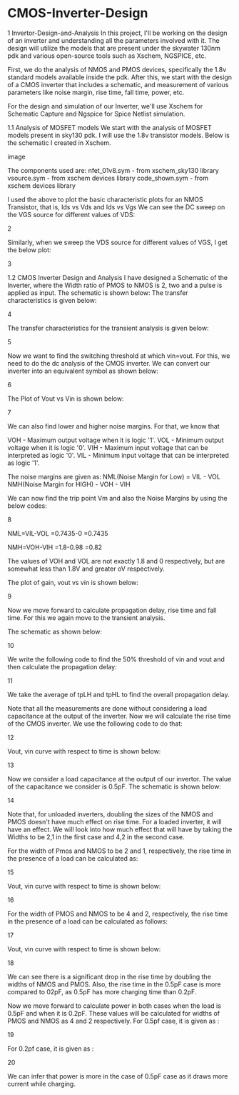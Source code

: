 # CMOS-Inverter-Design
1 Invertor-Design-and-Analysis
In this project, I'll be working on the design of an inverter and understanding all the parameters involved with it. The design will utilize the models that are present under the skywater 130nm pdk and various open-source tools such as Xschem, NGSPICE, etc.

First, we do the analysis of NMOS and PMOS devices, specifically the 1.8v standard models available inside the pdk. After this, we start with the design of a CMOS inverter that includes a schematic, and measurement of various parameters like noise margin, rise time, fall time, power, etc.

For the design and simulation of our Inverter, we'll use Xschem for Schematic Capture and Ngspice for Spice Netlist simulation.

1.1 Analysis of MOSFET models
We start with the analysis of MOSFET models present in sky130 pdk. I will use the 1.8v transistor models. Below is the schematic I created in Xschem.

image

The components used are: nfet_01v8.sym - from xschem_sky130 library vsource.sym - from xschem devices library code_shown.sym - from xschem devices library

I used the above to plot the basic characteristic plots for an NMOS Transistor, that is, Ids vs Vds and Ids vs Vgs We can see the DC sweep on the VGS source for different values of VDS:

2

Similarly, when we sweep the VDS source for different values of VGS, I get the below plot:

3

1.2 CMOS Inverter Design and Analysis
I have designed a Schematic of the Inverter, where the Width ratio of PMOS to NMOS is 2, two and a pulse is applied as input. The schematic is shown below: The transfer characteristics is given below:

4

The transfer characteristics for the transient analysis is given below:

5

Now we want to find the switching threshold at which vin=vout. For this, we need to do the dc analysis of the CMOS inverter. We can convert our inverter into an equivalent symbol as shown below:

6

The Plot of Vout vs Vin is shown below:

7

We can also find lower and higher noise margins. For that, we know that

VOH - Maximum output voltage when it is logic '1'.
VOL - Minimum output voltage when it is logic '0'.
VIH - Maximum input voltage that can be interpreted as logic '0'.
VIL - Minimum input voltage that can be interpreted as logic '1'.

The noise margins are given as:
NML(Noise Margin for Low) = VIL - VOL
NMH(Noise Margin for HIGH) - VOH - VIH

We can now find the trip point Vm and also the Noise Margins by using the below codes:

8

NML=VIL-VOL
=0.7435-0
=0.7435

NMH=VOH-VIH
=1.8-0.98
=0.82

The values of VOH and VOL are not exactly 1.8 and 0 respectively, but are somewhat less than 1.8V and greater oV respectively.

The plot of gain, vout vs vin is shown below:

9

Now we move forward to calculate propagation delay, rise time and fall time. For this we again move to the transient analysis.

The schematic as shown below:

10

We write the following code to find the 50% threshold of vin and vout and then calculate the propagation delay:

11

We take the average of tpLH and tpHL to find the overall propagation delay.

Note that all the measurements are done without considering a load capacitance at the output of the inverter.
Now we will calculate the rise time of the CMOS inverter. We use the following code to do that:

12

Vout, vin curve with respect to time is shown below:

13

Now we consider a load capacitance at the output of our invertor. The value of the capacitance we consider is 0.5pF. The schematic is shown below:

14

Note that, for unloaded inverters, doubling the sizes of the NMOS and PMOS doesn't have much effect on rise time. For a loaded inverter, it will have an effect. We will look into how much effect that will have by taking the Widths to be 2,1 in the first case and 4,2 in the second case.

For the width of Pmos and NMOS to be 2 and 1, respectively, the rise time in the presence of a load can be calculated as:

15

Vout, vin curve with respect to time is shown below:

16

For the width of PMOS and NMOS to be 4 and 2, respectively, the rise time in the presence of a load can be calculated as follows:

17

Vout, vin curve with respect to time is shown below:

18

We can see there is a significant drop in the rise time by doubling the widths of NMOS and PMOS. Also, the rise time in the 0.5pF case is more compared to 02pF, as 0.5pF has more charging time than 0.2pF.

Now we move forward to calculate power in both cases when the load is 0.5pF and when it is 0.2pF. These values will be calculated for widths of PMOS and NMOS as 4 and 2 respectively. For 0.5pf case, it is given as :

19

For 0.2pf case, it is given as :

20

We can infer that power is more in the case of 0.5pF case as it draws more current while charging.
